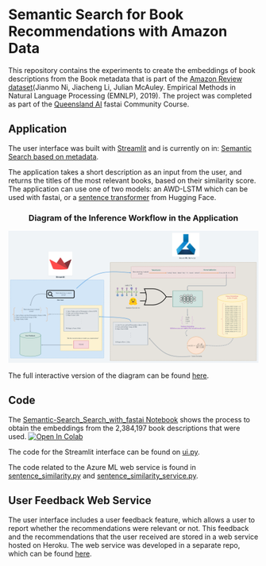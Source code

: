 # Semantic Search for Book Recommendations with Amazon Data

This repository contains the experiments to create the embeddings of book descriptions from the Book metadata that is part of the [Amazon Review dataset](https://nijianmo.github.io/amazon/index.html)(Jianmo Ni, Jiacheng Li, Julian McAuley. Empirical Methods in Natural Language Processing (EMNLP), 2019). The project was completed as part of the [Queensland AI](https://www.qldaihub.com/) fastai Community Course.

## Application

The user interface was built with [Streamlit](https://streamlit.io/) and is currently on in: [Semantic Search based on metadata](https://share.streamlit.io/adilsitos/semantic-search-amazon-data/main/ui.py).

The application takes a short description as an input from the user, and returns the titles of the most relevant books, based on their similarity score. The application can use one of two models: an AWD-LSTM which can be used with fastai, or a [sentence transformer](https://www.sbert.net/) from Hugging Face.


<h3 align="center">
    <p>Diagram of the Inference Workflow in the Application</p>
</h3>
<p align="center">
    <img src="https://github.com/Adilsitos/Semantic-Search-Amazon-Data/blob/main/Semantic%20Search%20Project%402x.png" width="1000"/>
<p>
    
The full interactive version of the diagram can be found [here](https://whimsical.com/semantic-search-project-Mh4EHeCzX58fXZVYfFn4T1).

    
    
    
    
    
    
    

## Code

The [Semantic-Search_Search_with_fastai Notebook](https://github.com/Adilsitos/Semantic-Search-Amazon-Data/blob/main/Semantic_Search_with_fastai.ipynb) shows the process to obtain the embeddings from the 2,384,197 book descriptions that were used. [![Open In Colab](https://colab.research.google.com/assets/colab-badge.svg)](https://colab.research.google.com/drive/1PIMtkozBnfeEvCuAQcHyTCQr7mYF3dLg?usp=sharing)

The code for the Streamlit interface can be found on [ui.py](https://github.com/Adilsitos/Semantic-Search-Amazon-Data/blob/main/ui.py).

The code related to the Azure ML web service is found in [sentence_similarity.py](https://github.com/Adilsitos/Semantic-Search-Amazon-Data/blob/main/sentence_similarity.py) and [sentence_similarity_service.py](https://github.com/Adilsitos/Semantic-Search-Amazon-Data/blob/main/sentence_similarity_service.py). 

## User Feedback Web Service

The user interface includes a user feedback feature, which allows a user to report whether the recommendations were relevant or not. This feedback and the recommendations that the user received are stored in a web service hosted on Heroku.
The web service was developed in a separate repo, which can be found [here](https://github.com/Adilsitos/webservice-semantic-search).

